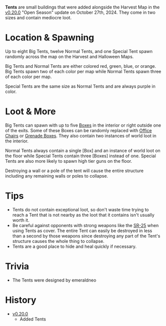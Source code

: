 **Tents** are small buildings that were added alongside the Harvest Map in the [v0.20.0](https://github.com/HasangerGames/suroi/releases/tag/v0.20.0) "Open Season" update on October 27th, 2024. They come in two sizes and contain mediocre loot.

# Location & Spawning

Up to eight Big Tents, twelve Normal Tents, and one Special Tent spawn randomly across the map on the Harvest and Halloween Maps. 

Big Tents and Normal Tents are either colored red, green, blue, or orange. Big Tents spawn two of each color per map while Normal Tents spawn three of each color per map.

Special Tents are the same size as Normal Tents and are always purple in color.

# Loot & More

Big Tents can spawn with up to five [Boxes](/obstacles/box) in the interior or right outside one of the exits. Some of these Boxes can be randomly replaced with [Office Chairs](/obstacles/office_chair) or [Grenade Boxes](/obstacles/grenade_box). They also contain two instances of world loot in the interior.

Normal Tents always contain a single [Box] and an instance of world loot on the floor while Special Tents contain three [Boxes] instead of one. Special Tents are also more likely to spawn high tier guns on the floor.

Destroying a wall or a pole of the tent will cause the entire structure including any remaining walls or poles to collapse.

# Tips

- Tents do not contain exceptional loot, so don't waste time trying to reach a Tent that is not nearby as the loot that it contains isn't usually worth it.
- Be careful against opponents with strong weapons like the [SR-25](/weapons/guns/sr25) when using Tents as cover. The entire Tent can easily be destroyed in less than a second by those weapons since destroying any part of the Tent's structure causes the whole thing to collapse.
- Tents are a good place to hide and heal quickly if necessary.

# Trivia

- The Tents were designed by emeraldneo

# History

- [v0.20.0](https://github.com/HasangerGames/suroi/releases/tag/v0.20.0)
  - Added Tents
